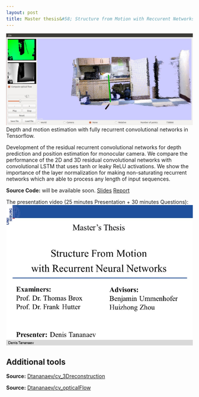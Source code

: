 ```yaml
---
layout: post
title: Master thesis&#58; Structure from Motion with Reccurent Networks 
---
```

<img src="https://github.com/Dtananaev/Dtananaev.github.io/raw/master/images/3dreconstruction/sun3Dviz.JPG" class="teaser-img"/>
Depth and motion estimation with fully recurrent convolutional networks in Tensorflow.

Development of the residual recurrent convolutional networks for depth prediction and position estimation for monocular camera.
We compare the performance of the 2D and 3D residual convolutional networks with convolutional LSTM that uses tanh or leaky ReLU activations. We show the importance of the  layer normalization for making non-saturating recurrent networks which are able to process  any length of input sequences.

**Source Code:**  will be available soon.
[Slides](https://drive.google.com/open?id=0B0jDQTJWpzD3VUNTdUNIdkUwcmM)
[Report](https://drive.google.com/open?id=0B0jDQTJWpzD3eW9rLTl5cDVxWkk)

The presentation video (25 minutes Presentation + 30 minutes Questions):
[![presentation](https://github.com/Dtananaev/Dtananaev.github.io/raw/master/images/thesis/im.JPG)](https://youtu.be/1cAmA-53GdI?list=UU6RAWD2yK1fHbjIhTs3oVEw&t=1)


## Additional tools 

**Source:** [Dtananaev/cv_3Dreconstruction](https://github.com/Dtananaev/cv_3Dreconstruction)

**Source:** [Dtananaev/cv_opticalFlow](https://github.com/Dtananaev/cv_opticalFlow)
